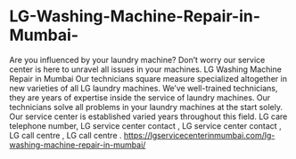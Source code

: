 # LG-Washing-Machine-Repair-in-Mumbai-
Are you influenced by your laundry machine? Don’t worry our service center is here to unravel all issues in your machines. LG Washing Machine Repair in Mumbai Our technicians square measure specialized altogether in new varieties of all LG laundry machines. We’ve well-trained technicians, they are years of expertise inside the service of laundry machines. Our technicians solve all problems in your laundry machines at the start solely. Our service center is established varied years throughout this field. LG care telephone number, LG service center contact , LG service center contact , LG call centre , LG call centre . https://lgservicecenterinmumbai.com/lg-washing-machine-repair-in-mumbai/
